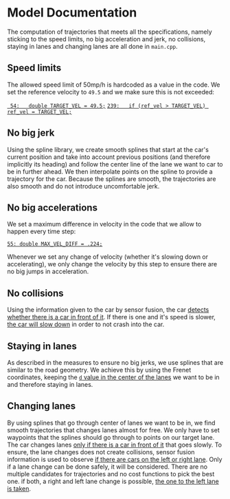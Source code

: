 # Model Documentation

The computation of trajectories that meets all the specifications, namely sticking to the speed limits, no big acceleration and jerk, no collisions, staying in lanes and changing lanes are all done in `main.cpp`.

## Speed limits

The allowed speed limit of 50mp/h is hardcoded as a value in the code. We set the reference velocity to `49.5` and we make sure this is not exceeded:

[` 54:   double TARGET_VEL = 49.5;`](https://github.com/chaupow/CarND-Path-Planning-Project/blob/master/src/main.cpp#L54)
[`239:   if (ref_vel > TARGET_VEL) ref_vel = TARGET_VEL;`](https://github.com/chaupow/CarND-Path-Planning-Project/blob/master/src/main.cpp#L239)

## No big jerk

Using the spline library, we create smooth splines that start at the car's current position and take into account previous positions (and therefore implicitly its heading) and follow the center line of the lane we want to car to be in further ahead. We then interpolate points on the spline to provide a trajectory for the car. Because the splines are smooth, the trajectories are also smooth and do not introduce uncomfortable jerk.

## No big accelerations

We set a maximum difference in velocity in the code that we allow to happen every time step:

[`55: double MAX_VEL_DIFF = .224;`](https://github.com/chaupow/CarND-Path-Planning-Project/blob/master/src/main.cpp#L55)

Whenever we set any change of velocity (whether it's slowing down or accelerating), we only change the velocity by this step to ensure there are no big jumps in acceleration.

## No collisions

Using the information given to the car by sensor fusion, the car [detects whether there is a car in front of it](https://github.com/chaupow/CarND-Path-Planning-Project/blob/master/src/main.cpp#L123-L127). If there is one and it's speed is slower, [the car will slow down](https://github.com/chaupow/CarND-Path-Planning-Project/blob/master/src/main.cpp#L159) in order to not crash into the car.

## Staying in lanes

As described in the measures to ensure no big jerks, we use splines that are similar to the road geometry. We achieve this by using the Frenet coordinates, keeping the [`d` value in the center of the lanes](https://github.com/chaupow/CarND-Path-Planning-Project/blob/master/src/main.cpp#L197) we want to be in and therefore staying in lanes.

## Changing lanes

By using splines that go through center of lanes we want to be in, we find smooth trajectories that changes lanes almost for free. We only have to set waypoints that the splines should go through to points on our target lane. The car changes lanes [only if there is a car in front of it](https://github.com/chaupow/CarND-Path-Planning-Project/blob/master/src/main.cpp#L143-L155) that goes slowly. To ensure, the lane changes does not create collisions, sensor fusion information is used to observe [if there are cars on the left or right lane](https://github.com/chaupow/CarND-Path-Planning-Project/blob/master/src/main.cpp#L128-L138). Only if a lane change can be done safely, it will be considered. There are no multiple candidates for trajectories and no cost functions to pick the best one. if both, a right and left lane change is possible, [the one to the left lane is taken](https://github.com/chaupow/CarND-Path-Planning-Project/blob/master/src/main.cpp#L145).